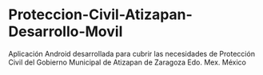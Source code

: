 # Proteccion-Civil-Atizapan-Desarrollo-Movil
Aplicación Android desarrollada para cubrir las necesidades de Protección Civil del Gobierno Municipal de Atizapan de Zaragoza Edo. Mex. México
